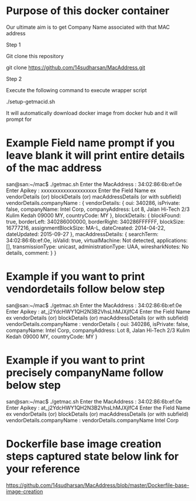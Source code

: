 # Purpose of this docker container
 
Our ultimate aim is to get Company Name associated with that MAC address

Step 1 

Git clone this repository

git clone https://github.com/14sudharsan/MacAddress.git

Step 2

Execute the following command to execute wrapper script

./setup-getmacid.sh


It will automatically download docker image from docker hub and it will prompt for 

# Example Field name prompt if you leave blank it will print entire details of the mac address
san@san:~/mac$ ./getmac.sh 
 Enter the MacAddress : 34:02:86:6b:ef:0e
 Enter Apikey : xxxxxxxxxxxxxxxxxxxx
Enter the Field Name ex vendorDetails (or) blockDetails (or) macAddressDetails (or with subfield) vendorDetails.companyName : 
{ vendorDetails: { oui: 340286, isPrivate: false, companyName: Intel Corp, companyAddress: Lot 8, Jalan Hi-Tech 2/3 Kulim Kedah 09000 MY, countryCode: MY }, blockDetails: { blockFound: true, borderLeft: 340286000000, borderRight: 340286FFFFFF, blockSize: 16777216, assignmentBlockSize: MA-L, dateCreated: 2014-04-22, dateUpdated: 2015-09-27 }, macAddressDetails: { searchTerm: 34:02:86:6b:ef:0e, isValid: true, virtualMachine: Not detected, applications: [], transmissionType: unicast, administrationType: UAA, wiresharkNotes: No details, comment: } }


# Example if you want to print vendordetails follow below step
san@san:~/mac$ ./getmac.sh 
 Enter the MacAddress : 34:02:86:6b:ef:0e        
 Enter Apikey : at_j2YdcHWY1QH2N3B2VhsLhMJXjlfC4
Enter the Field Name ex vendorDetails (or) blockDetails (or) macAddressDetails (or with subfield) vendorDetails.companyName : vendorDetails
{ oui: 340286, isPrivate: false, companyName: Intel Corp, companyAddress: Lot 8, Jalan Hi-Tech 2/3 Kulim Kedah 09000 MY, countryCode: MY }



# Example if you want to print precisely companyName follow below step
san@san:~/mac$ ./getmac.sh 
 Enter the MacAddress : 34:02:86:6b:ef:0e
 Enter Apikey : at_j2YdcHWY1QH2N3B2VhsLhMJXjlfC4
Enter the Field Name ex vendorDetails (or) blockDetails (or) macAddressDetails (or with subfield) vendorDetails.companyName : vendorDetails.companyName
Intel Corp

# Dockerfile base image creation steps captured state below link for your reference 
https://github.com/14sudharsan/MacAddress/blob/master/Dockerfile-base-image-creation







